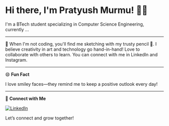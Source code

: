 # Hi there, I'm Pratyush Murmu! 👋😊

I'm a BTech student specializing in Computer Science Engineering, currently ...

---

🎨 When I'm not coding, you'll find me sketching with my trusty pencil 🎨. I believe creativity in art and technology go hand-in-hand!
Love to collaborate with others to learn. You can connect with me in LinkedIn and Instagram.

---

😄 **Fun Fact**

I love smiley faces—they remind me to keep a positive outlook every day!

---

🔗 **Connect with Me**

[![LinkedIn](https://img.shields.io/badge/LinkedIn-blue?logo=linkedin)](https://www.linkedin.com/in/pratyush-murmu-25b105334)

Let’s connect and grow together!
